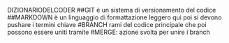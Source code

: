DIZIONARIODELCODER
##GIT è un sistema di versionamento del codice
##MARKDOWN è un linguaggio di formattazione leggero
qui poi si devono pushare i termini chiave
#BRANCH rami del codice principale  che poi possono essere uniti tramite
#MERGE: azione svolta per unire i branch